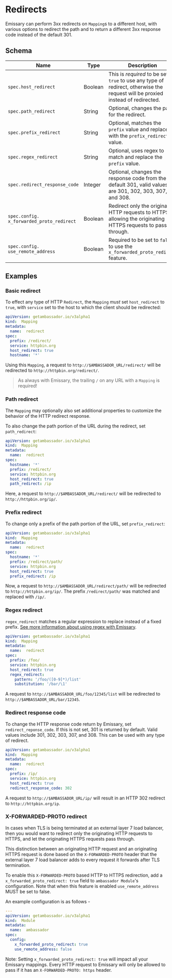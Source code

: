 # Redirects

Emissary can perform 3xx redirects on `Mapping`s to a different host, with various options to redirect the path and to return a different 3xx response code instead of the default 301.

## Schema

| Name | Type | Description |
| --- | --- | --- |
| `spec.host_redirect` | Boolean | This is *required* to be set to `true` to use any type of redirect, otherwise the request will be proxied instead of redirected. |
| `spec.path_redirect` | String | Optional, changes the path for the redirect. |
| `spec.prefix_redirect` | String | Optional, matches the `prefix` value and replaces it with the `prefix_redirect` value. |
| `spec.regex_redirect` | String | Optional, uses regex to match and replace the `prefix` value. |
| `spec.redirect_response_code` | Integer | Optional, changes the response code from the default 301, valid values are 301, 302, 303, 307, and 308. |
| `spec.config.  x_forwarded_proto_redirect` | Boolean | Redirect only the originating HTTP requests to HTTPS, allowing the originating HTTPS requests to pass through. |
| `spec.config.  use_remote_address` | Boolean | Required to be set to `false` to use the `x_forwarded_proto_redirect` feature. |

## Examples

### Basic redirect

To effect any type of HTTP `Redirect`, the `Mapping` *must* set `host_redirect` to `true`, with `service` set to the host to which the client should be redirected:

```yaml
apiVersion: getambassador.io/v3alpha1
kind:  Mapping
metadata:
  name:  redirect
spec:
  prefix: /redirect/
  service: httpbin.org
  host_redirect: true
  hostname: '*'
```

Using this `Mapping`, a request to `http://$AMBASSADOR_URL/redirect/` will be redirected to `http://httpbin.org/redirect/`.

> As always with Emissary, the trailing `/` on any URL with a
`Mapping` is required!

### Path redirect

The `Mapping` may optionally also set additional properties to customize the behavior of the HTTP redirect response.

To also change the path portion of the URL during the redirect, set `path_redirect`:

```yaml
apiVersion: getambassador.io/v3alpha1
kind:  Mapping
metadata:
  name:  redirect
spec:
  hostname: '*'
  prefix: /redirect/
  service: httpbin.org
  host_redirect: true
  path_redirect: /ip
```

Here, a request to `http://$AMBASSADOR_URL/redirect/` will be redirected to `http://httpbin.org/ip/`.

### Prefix redirect

To change only a prefix of the path portion of the URL, set `prefix_redirect`:

```yaml
apiVersion: getambassador.io/v3alpha1
kind:  Mapping
metadata:
  name:  redirect
spec:
  hostname: '*'
  prefix: /redirect/path/
  service: httpbin.org
  host_redirect: true
  prefix_redirect: /ip
```

Now, a request to `http://$AMBASSADOR_URL/redirect/path/` will  be redirected to `http://httpbin.org/ip/`. The prefix `/redirect/path/` was matched and replaced with `/ip/`.

### Regex redirect

`regex_redirect` matches a regular expression to replace instead of a fixed prefix.
[See more information about using regex with Emissary](../rewrites/#regex_rewrite).

```yaml
apiVersion: getambassador.io/v3alpha1
kind:  Mapping
metadata:
  name:  redirect
spec:
  prefix: /foo/
  service: httpbin.org
  host_redirect: true
  regex_redirect:
    pattern: '/foo/([0-9]*)/list'
    substitution: '/bar/\1'
```
A request to `http://$AMBASSADOR_URL/foo/12345/list` will be redirected to
`http://$AMBASSADOR_URL/bar/12345`.

### Redirect response code

To change the HTTP response code return by Emissary, set `redirect_reponse_code`. If this is not set, 301 is returned by default. Valid values include 301, 302, 303, 307, and 308.  This
can be used with any type of redirect.

```yaml
apiVersion: getambassador.io/v3alpha1
kind:  Mapping
metadata:
  name:  redirect
spec:
  prefix: /ip/
  service: httpbin.org
  host_redirect: true
  redirect_response_code: 302
```

A request to `http://$AMBASSADOR_URL/ip/` will result in an HTTP 302 redirect to `http://httpbin.org/ip`.

### X-FORWARDED-PROTO redirect

In cases when TLS is being terminated at an external layer 7 load balancer, then you would want to redirect only the originating HTTP requests to HTTPS, and let the originating HTTPS requests pass through.

This distinction between an originating HTTP request and an originating HTTPS request is done based on the `X-FORWARDED-PROTO` header that the external layer 7 load balancer adds to every request it forwards after TLS termination.

To enable this `X-FORWARDED-PROTO` based HTTP to HTTPS redirection, add a `x_forwarded_proto_redirect: true` field to `ambassador Module`'s configuration. Note that when this feature is enabled `use_remote_address` MUST be set to false.

An example configuration is as follows -

```yaml
---
apiVersion: getambassador.io/v3alpha1
kind:  Module
metadata:
  name:  ambassador
spec:
  config:
    x_forwarded_proto_redirect: true
    use_remote_address: false
```

Note: Setting `x_forwarded_proto_redirect: true` will impact all your Emissary mappings. Every HTTP request to Emissary will only be allowed to pass if it has an `X-FORWARDED-PROTO: https` header.
